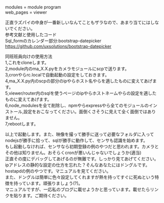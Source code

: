 modules = module program  
web_pages = viewer  
  
  
正直ラズパイの中身が一番新しいなんてこともザラなので、あまり当てにはしないでください。  
参考文献と使用したコード  
Sql_formのカレンダー部分:bootstrap-datepicker  
https://github.com/uxsolutions/bootstrap-datepicker

同班班員向けの使用方法  
1,これをcloneします。  
2,module内のma_X.X.pyをカメラモジュールにscpで送ります。  
3,cronやらrc.localで自動起動の設定をしておきます。  
4,ma_X.X.py内のscpの部分のipやらホスト名やらを適したものに変えてあげます。  
5,viewer/router内のsqlを使うページのipやらホストネームやらの設定を適したものに変えてあげます。  
6,node_modulesを全て削除し、npmやらexpressやら全てのモジュールのインストール,設定をおこなってください。面倒くさそうに見えて全く面倒ではありません。  
7,rebootします。  


以上で起動します。また、映像を撮って勝手に送って必要なフォルダに入ってnodejsが勝手に拾って、sqlが勝手に動作して、センサも認識を始めます。  
もし起動しなければ、センサなら初期登録の例のやつだと思われます。カメラとその他は知りません。おそらくcronが悪いんじゃないでしょうか(適当)  
正直その度にデバッグしてあげるのが無難です。しっかり見てあげてください。  
ipアドレスの静的な設定の仕方を忘れた？そんなあなたにはドングルです。hostapdの例のやつです。マニュアルを見てください。  
また、ドングルは簡単に色々設定してくれますが熱を持ってすぐに死ぬという特徴を持っています。頑張りましょう(?)。  
マニュアルですが、一応私のブログに載せようかと思っています。載せたらリンクを貼ります。ご期待ください。  

